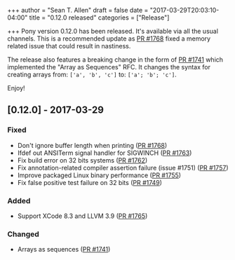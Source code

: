 +++
author = "Sean T. Allen"
draft = false
date = "2017-03-29T20:03:10-04:00"
title = "0.12.0 released"
categories = ["Release"]

+++
Pony version 0.12.0 has been released. It's available via all the usual channels. This is a recommended update as [PR #1768](https://github.com/ponylang/ponyc/pull/1768) fixed a memory related issue that could result in nastiness.

The release also features a breaking change in the form of [PR #1741](https://github.com/ponylang/ponyc/pull/1741) which implemented the "Array as Sequences" RFC. It changes the syntax for creating arrays from: `['a', 'b', 'c']` to: `['a'; 'b'; 'c']`.

Enjoy!

## [0.12.0] - 2017-03-29

### Fixed

- Don't ignore buffer length when printing ([PR #1768](https://github.com/ponylang/ponyc/pull/1768))
- Ifdef out ANSITerm signal handler for SIGWINCH ([PR #1763](https://github.com/ponylang/ponyc/pull/1763))
- Fix build error on 32 bits systems ([PR #1762](https://github.com/ponylang/ponyc/pull/1762))
- Fix annotation-related compiler assertion failure (issue #1751) ([PR #1757](https://github.com/ponylang/ponyc/pull/1757))
- Improve packaged Linux binary performance ([PR #1755](https://github.com/ponylang/ponyc/pull/1755))
- Fix false positive test failure on 32 bits ([PR #1749](https://github.com/ponylang/ponyc/pull/1749))

### Added

- Support XCode 8.3 and LLVM 3.9 ([PR #1765](https://github.com/ponylang/ponyc/pull/1765))

### Changed

- Arrays as sequences ([PR #1741](https://github.com/ponylang/ponyc/pull/1741))
